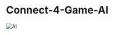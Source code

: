# Connect-4-Game-AI
![AI](https://github.com/m-zeeshanHaider/Connect-4-Game-AI/assets/98903465/f83c0848-85e6-4b67-96ca-596525be1946)
